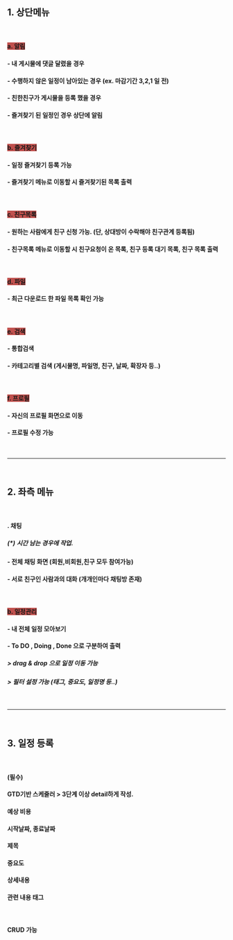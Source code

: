 ## **1. 상단메뉴**

<br/>

#### <span style='background-color: #C0504D'>a. 알림 </span>
#### - 내 게시물에 댓글 달렸을 경우 
#### - 수행하지 않은 일정이 남아있는 경우 (ex. 마감기간 3,2,1 일 전)
#### - 친한친구가 게시물을 등록 했을 경우 
#### - 즐겨찾기 된 일정인 경우 상단에 알림

<br/>

#### <span style='background-color: #C0504D'>b. 즐겨찾기</span>
#### - 일정 즐겨찾기 등록 가능
#### - 즐겨찾기 메뉴로 이동할 시 즐겨찾기된 목록 출력

<br/>

#### <span style='background-color: #C0504D'>c. 친구목록</span>
#### - 원하는 사람에게 친구 신청 가능. (단, 상대방이 수락해야 친구관계 등록됨)
#### - 친구목록 메뉴로 이동할 시 친구요청이 온 목록, 친구 등록 대기 목록, 친구 목록 출력 

<br/>

#### <span style='background-color: #C0504D'>d. 파일</span>
#### - 최근 다운로드 한 파일 목록 확인 가능

<br/>

#### <span style='background-color: #C0504D'>e. 검색</span>
#### - 통합검색
#### - 카테고리별 검색 (게시물명, 파일명, 친구, 날짜, 확장자 등..)

<br/>

#### <span style='background-color: #C0504D'>f. 프로필</span>
#### - 자신의 프로필 화면으로 이동
#### - 프로필 수정 가능


<br/>
<hr>
<br/>

## **2. 좌측 메뉴**

<br/>

#### . 채팅
##### (*) 시간 남는 경우에 작업.
#### - 전체 채팅 화면 (회원,비회원,친구 모두 참여가능)
#### - 서로 친구인 사람과의 대화 (개개인마다 채팅방 존재)

<br/>

#### <span style='background-color: #C0504D'>b. 일정관리</span>
#### - 내 전체 일정 모아보기
#### - To DO , Doing , Done 으로 구분하여 출력 
##### > drag & drop 으로 일정 이동 가능 
##### > 필터 설정 가능 (태그, 중요도, 일정명 등..)


<br/>
<hr>
<br/>


## **3. 일정 등록**

<br/>

#### **(필수)**
####  GTD기반 스케줄러 > 3단계 이상 detail하게 작성. 
####  예상 비용 
####  시작날짜, 종료날짜
####  제목
#### 중요도
#### 상세내용
#### 관련 내용 태그

<br/>

#### CRUD 가능





